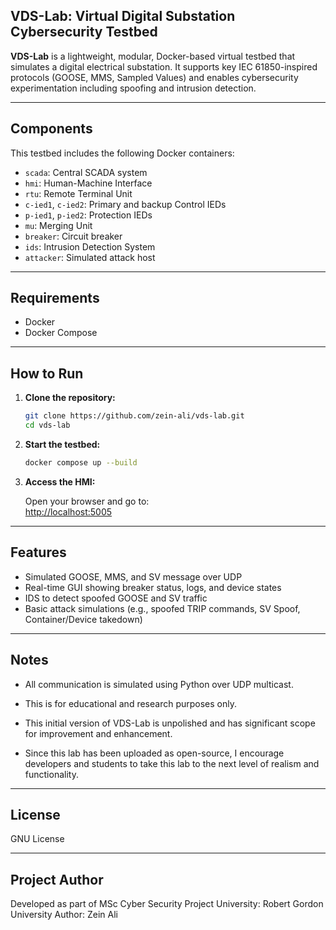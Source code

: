 ## VDS-Lab: Virtual Digital Substation Cybersecurity Testbed

**VDS-Lab** is a lightweight, modular, Docker-based virtual testbed that simulates a digital electrical substation. It supports key IEC 61850-inspired protocols (GOOSE, MMS, Sampled Values) and enables cybersecurity experimentation including spoofing and intrusion detection.

---

## Components

This testbed includes the following Docker containers:

- `scada`: Central SCADA system
- `hmi`: Human-Machine Interface
- `rtu`: Remote Terminal Unit
- `c-ied1`, `c-ied2`: Primary and backup Control IEDs
- `p-ied1`, `p-ied2`: Protection IEDs
- `mu`: Merging Unit 
- `breaker`: Circuit breaker
- `ids`: Intrusion Detection System 
- `attacker`: Simulated attack host

---

## Requirements

- Docker
- Docker Compose

---

## How to Run

1. **Clone the repository:**

   ```bash
   git clone https://github.com/zein-ali/vds-lab.git
   cd vds-lab
   ```

2. **Start the testbed:**

   ```bash
   docker compose up --build
   ```

3. **Access the HMI:**

   Open your browser and go to:  
   [http://localhost:5005](http://localhost:5005)

---


## Features

- Simulated GOOSE, MMS, and SV message over UDP
- Real-time GUI showing breaker status, logs, and device states
- IDS to detect spoofed GOOSE and SV traffic
- Basic attack simulations (e.g., spoofed TRIP commands, SV Spoof, Container/Device takedown)


---

## Notes

- All communication is simulated using Python over UDP multicast.
- This is for educational and research purposes only.

- This initial version of VDS-Lab is unpolished and has significant scope for improvement and enhancement. 
- Since this lab has been uploaded as open-source, I encourage developers and students to take this lab to the next level of realism and functionality.

---

## License 

GNU License

---

## Project Author

Developed as part of MSc Cyber Security Project 
University: Robert Gordon University
Author: Zein Ali
